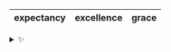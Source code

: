 | expectancy | excellence | grace |
| :--------: | :--------: | :---: |

<details>
  <summary>✨</summary>
  These words are chosen at random each day. New words will appear here tomorrow morning.
</details>